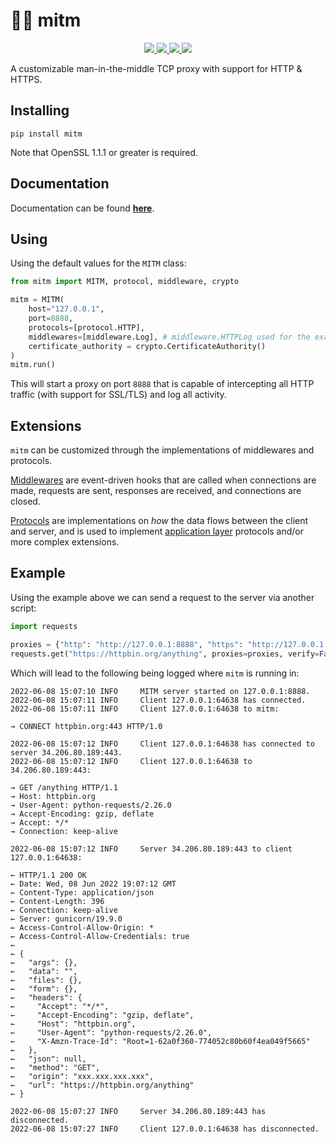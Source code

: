 # 👨‍💻 mitm

<p align="center">

  <a href="https://github.com/synchronizing/mitm/actions?query=workflow%3ABuild">
    <img src="https://github.com/synchronizing/mitm/workflows/Build/badge.svg?branch=master&event=push">
  </a>

  <a href="https://synchronizing.github.io/mitm/">
    <img src="https://github.com/synchronizing/mitm/actions/workflows/docs-publish.yaml/badge.svg">
  </a>

  <a href="https://coveralls.io/github/synchronizing/mitm?branch=master">
    <img src="https://coveralls.io/repos/github/synchronizing/mitm/badge.svg?branch=master">
  </a>

  <a href="https://opensource.org/licenses/MIT">
    <img src="https://img.shields.io/badge/License-MIT-yellow.svg">
  </a>
</p>

A customizable man-in-the-middle TCP proxy with support for HTTP & HTTPS.

## Installing

```
pip install mitm
```

Note that OpenSSL 1.1.1 or greater is required.

## Documentation

Documentation can be found [**here**](https://synchronizing.github.io/mitm/). 

## Using

Using the default values for the `MITM` class:

```python
from mitm import MITM, protocol, middleware, crypto

mitm = MITM(
    host="127.0.0.1",
    port=8888,
    protocols=[protocol.HTTP], 
    middlewares=[middleware.Log], # middleware.HTTPLog used for the example below.
    certificate_authority = crypto.CertificateAuthority()
)
mitm.run()
```

This will start a proxy on port `8888` that is capable of intercepting all HTTP traffic (with support for SSL/TLS) and log all activity.

## Extensions

`mitm` can be customized through the implementations of middlewares and protocols. 

[Middlewares](https://synchronizing.github.io/mitm/docs/internals.html#mitm.core.Middleware) are event-driven hooks that are called when connections are made, requests are sent, responses are received, and connections are closed. 

[Protocols](https://synchronizing.github.io/mitm/docs/internals.html#mitm.core.Protocol) are implementations on _how_ the data flows between the client and server, and is used to implement [application layer](https://en.wikipedia.org/wiki/Application_layer) protocols and/or more complex extensions.

## Example

Using the example above we can send a request to the server via another script:

```python
import requests

proxies = {"http": "http://127.0.0.1:8888", "https": "http://127.0.0.1:8888"}
requests.get("https://httpbin.org/anything", proxies=proxies, verify=False)
```

Which will lead to the following being logged where `mitm` is running in:

```
2022-06-08 15:07:10 INFO     MITM server started on 127.0.0.1:8888.
2022-06-08 15:07:11 INFO     Client 127.0.0.1:64638 has connected.
2022-06-08 15:07:11 INFO     Client 127.0.0.1:64638 to mitm: 

→ CONNECT httpbin.org:443 HTTP/1.0

2022-06-08 15:07:12 INFO     Client 127.0.0.1:64638 has connected to server 34.206.80.189:443.
2022-06-08 15:07:12 INFO     Client 127.0.0.1:64638 to 34.206.80.189:443: 

→ GET /anything HTTP/1.1
→ Host: httpbin.org
→ User-Agent: python-requests/2.26.0
→ Accept-Encoding: gzip, deflate
→ Accept: */*
→ Connection: keep-alive

2022-06-08 15:07:12 INFO     Server 34.206.80.189:443 to client 127.0.0.1:64638: 

← HTTP/1.1 200 OK
← Date: Wed, 08 Jun 2022 19:07:12 GMT
← Content-Type: application/json
← Content-Length: 396
← Connection: keep-alive
← Server: gunicorn/19.9.0
← Access-Control-Allow-Origin: *
← Access-Control-Allow-Credentials: true
← 
← {
←   "args": {}, 
←   "data": "", 
←   "files": {}, 
←   "form": {}, 
←   "headers": {
←     "Accept": "*/*", 
←     "Accept-Encoding": "gzip, deflate", 
←     "Host": "httpbin.org", 
←     "User-Agent": "python-requests/2.26.0", 
←     "X-Amzn-Trace-Id": "Root=1-62a0f360-774052c80b60f4ea049f5665"
←   }, 
←   "json": null, 
←   "method": "GET", 
←   "origin": "xxx.xxx.xxx.xxx", 
←   "url": "https://httpbin.org/anything"
← }

2022-06-08 15:07:27 INFO     Server 34.206.80.189:443 has disconnected.
2022-06-08 15:07:27 INFO     Client 127.0.0.1:64638 has disconnected.
```
